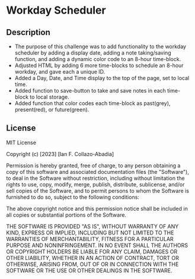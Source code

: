 # Workday Scheduler

## Description

- The purpose of this challenge was to add functionality to the workday scheduler by adding a display date, adding a note taking/saving function, and adding a dynamic color code to an 8-hour time-block.
- Adjusted HTML by adding 6 more time-blocks to schedule an 8-hour workday, and gave each a unique ID.
- Added a Day, Date, and Time display to the top of the page, set to local time.
- Added function to save-button to take and save notes in each time-block to local storage.
- Added function that color codes each time-block as past(grey), present(red), or future(green).


## License
MIT License

Copyright (c) [2023] [Ian F. Collazo-Abadia]

Permission is hereby granted, free of charge, to any person obtaining a copy
of this software and associated documentation files (the "Software"), to deal
in the Software without restriction, including without limitation the rights
to use, copy, modify, merge, publish, distribute, sublicense, and/or sell
copies of the Software, and to permit persons to whom the Software is
furnished to do so, subject to the following conditions:

The above copyright notice and this permission notice shall be included in all
copies or substantial portions of the Software.

THE SOFTWARE IS PROVIDED "AS IS", WITHOUT WARRANTY OF ANY KIND, EXPRESS OR
IMPLIED, INCLUDING BUT NOT LIMITED TO THE WARRANTIES OF MERCHANTABILITY,
FITNESS FOR A PARTICULAR PURPOSE AND NONINFRINGEMENT. IN NO EVENT SHALL THE
AUTHORS OR COPYRIGHT HOLDERS BE LIABLE FOR ANY CLAIM, DAMAGES OR OTHER
LIABILITY, WHETHER IN AN ACTION OF CONTRACT, TORT OR OTHERWISE, ARISING FROM,
OUT OF OR IN CONNECTION WITH THE SOFTWARE OR THE USE OR OTHER DEALINGS IN THE
SOFTWARE.